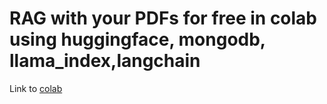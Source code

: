 # RAG with your PDFs for free in colab using huggingface, mongodb, llama_index,langchain

Link to [colab](https://colab.research.google.com/drive/1V_eJOI5ax7pnibeXCIu1FVzeQz0AASSO?usp=sharing) 


